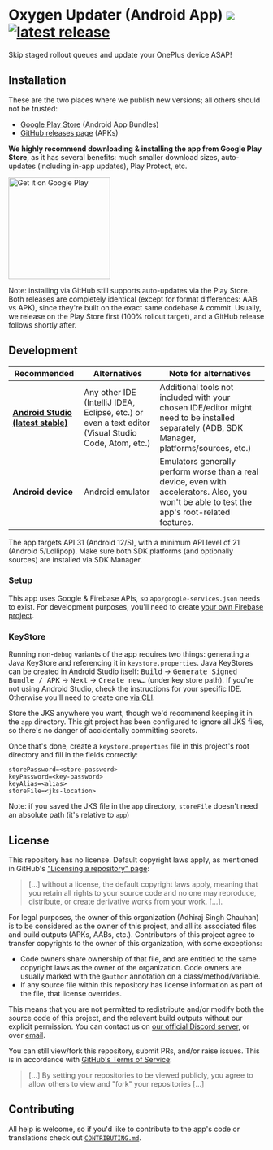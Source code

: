 # Oxygen Updater (Android App) ![][badge-ci] [![latest release][badge-latest-release]][github-ou-releases]

Skip staged rollout queues and update your OnePlus device ASAP!

## Installation

These are the two places where we publish new versions; all others should not be trusted:

- [Google Play Store][play-store] (Android App Bundles)
- [GitHub releases page][github-ou-releases] (APKs)

**We highly recommend downloading & installing the app from Google Play Store**, as it has several benefits: much smaller download sizes, auto-updates (including in-app updates), Play Protect, etc.

<a href="https://play.google.com/store/apps/details?id=com.arjanvlek.oxygenupdater&utm_source=github&pcampaignid=pcampaignidMKT-Other-global-all-co-prtnr-py-PartBadge-Mar2515-1"><img alt="Get it on Google Play" src="https://oxygenupdater.com/img/google-play-store-badge-en.svg?v=1" width="200"/></a>

Note: installing via GitHub still supports auto-updates via the Play Store. Both releases are completely identical (except for format differences: AAB vs APK), since they're built on the exact same codebase & commit. Usually, we release on the Play Store first (100% rollout target), and a GitHub release follows shortly after.

## Development

| **Recommended**                    | **Alternatives**                                                                                    | Note for alternatives                                                                                                                          |
|------------------------------------|-----------------------------------------------------------------------------------------------------|------------------------------------------------------------------------------------------------------------------------------------------------|
| **[Android Studio (latest stable)][android-studio]** | Any other IDE (IntelliJ IDEA, Eclipse, etc.) or even a text editor (Visual Studio Code, Atom, etc.) | Additional tools not included with your chosen IDE/editor might need to be installed separately (ADB, SDK Manager, platforms/sources, etc.)    |
| **Android device**                 | Android emulator                                                                                    | Emulators generally perform worse than a real device, even with accelerators. Also, you won't be able to test the app's root-related features. |

The app targets API 31 (Android 12/S), with a minimum API level of 21 (Android 5/Lollipop). Make sure both SDK platforms (and optionally sources) are installed via SDK Manager.

### Setup

This app uses Google & Firebase APIs, so `app/google-services.json` needs to exist. For development purposes, you'll need to create [your own Firebase project][firebase-config].

### KeyStore

Running non-`debug` variants of the app requires two things: generating a Java KeyStore and referencing it in `keystore.properties`.
Java KeyStores can be created in Android Studio itself: <kbd>Build</kbd> → <kbd>Generate Signed Bundle / APK</kbd> → <kbd>Next</kbd> → <kbd>Create new…</kbd> (under key store path). If you're not using Android Studio, check the instructions for your specific IDE. Otherwise you'll need to create one [via CLI][java8-keytool].

Store the JKS anywhere you want, though we'd recommend keeping it in the `app` directory. This git project has been configured to ignore all JKS files, so there's no danger of accidentally committing secrets.

Once that's done, create a `keystore.properties` file in this project's root directory and fill in the fields correctly:

```properties
storePassword=<store-password>
keyPassword=<key-password>
keyAlias=<alias>
storeFile=<jks-location>
```

Note: if you saved the JKS file in the `app` directory, `storeFile` doesn't need an absolute path (it's relative to `app`)

## License

This repository has no license. Default copyright laws apply, as mentioned in GitHub's ["Licensing a repository" page][github-licensing-info]:
> [...] without a license, the default copyright laws apply, meaning that you retain all rights to your source code and no one may reproduce, distribute, or create derivative works from your work. [...].

For legal purposes, the owner of this organization (Adhiraj Singh Chauhan) is to be considered as the owner of this project, and all its associated files and build outputs (APKs, AABs, etc.). Contributors of this project agree to transfer copyrights to the owner of this organization, with some exceptions:

- Code owners share ownership of that file, and are entitled to the same copyright laws as the owner of the organization.
  Code owners are usually marked with the `@author` annotation on a class/method/variable.
- If any source file within this repository has license information as part of the file, that license overrides.

This means that you are not permitted to redistribute and/or modify both the source code of this project, and the relevant build outputs without our explicit permission.
You can contact us on [our official Discord server][discord], or over [email][support-email].

You can still view/fork this repository, submit PRs, and/or raise issues. This is in accordance with [GitHub's Terms of Service][github-tos]:
> [...] By setting your repositories to be viewed publicly, you agree to allow others to view and "fork" your repositories [...]

## Contributing

All help is welcome, so if you'd like to contribute to the app's code or translations check out [`CONTRIBUTING.md`][contributing].

[badge-ci]: https://github.com/oxygen-updater/oxygen-updater/workflows/Android%20CI/badge.svg
[badge-latest-release]: https://img.shields.io/badge/release-v5.11.3-%23f50514?logo=github

[contributing]: ./CONTRIBUTING.md

[android-studio]: https://developer.android.com/studio
[java8-keytool]: https://docs.oracle.com/javase/8/docs/technotes/tools/windows/keytool.html

[firebase-config]: https://support.google.com/firebase/answer/7015592#android

[github-ou-releases]: https://github.com/oxygen-updater/oxygen-updater/releases
[github-licensing-info]: https://docs.github.com/en/repositories/managing-your-repositorys-settings-and-features/customizing-your-repository/licensing-a-repository#choosing-the-right-license
[github-tos]: https://docs.github.com/en/site-policy/github-terms/github-terms-of-service

[play-store]: https://play.google.com/store/apps/details?id=com.arjanvlek.oxygenupdater&utm_source=github
[discord]: https://discord.gg/5TXdhKJ
[support-email]: mailto:support@oxygenupdater.com
